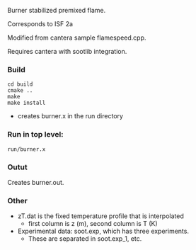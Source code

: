 Burner stabilized premixed flame.

Corresponds to ISF 2a

Modified from cantera sample flamespeed.cpp. 

Requires cantera with sootlib integration.

### Build
```
cd build
cmake ..
make
make install
```
* creates burner.x in the run directory


### Run in top level:
```
run/burner.x
```

### Outut
Creates burner.out.

### Other
* zT.dat is the fixed temperature profile that is interpolated
    * first column is z (m), second column is T (K)
* Experimental data: soot.exp, which has three experiments. 
    * These are separated in soot.exp_1, etc.



